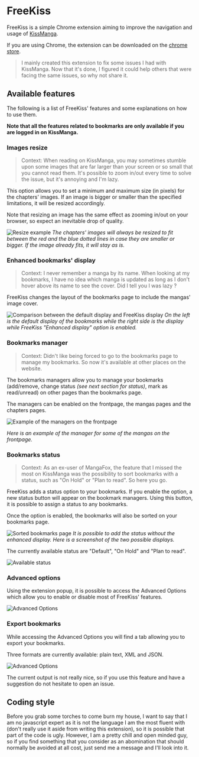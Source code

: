 # FreeKiss
FreeKiss is a simple Chrome extension aiming to improve the navigation and usage of [KissManga](http://kissmanga.com/).

If you are using Chrome, the extension can be downloaded on the [chrome store](https://chrome.google.com/webstore/detail/freekiss/jpndbkdfegaeebeehdmngbedkkchhflh).

> I mainly created this extension to fix some issues I had with KissManga. Now that it's done, I figured it could help others that were facing the same issues, so why not share it.

## Available features

The following is a list of FreeKiss' features and some explanations on how to use them.

**Note that all the features related to bookmarks are only available if you are logged in on KissManga.**

### Images resize
> Context: When reading on KissManga, you may sometimes stumble upon some images that are far larger than your screen or so small that you cannot read them. It's possible to zoom in/out every time to solve the issue, but it's annoying and I'm lazy.

This option allows you to set a minimum and maximum size (in pixels) for the chapters' images. If an image is bigger or smaller than the specified limitations, it will be resized accordingly.

Note that resizing an image has the same effect as zooming in/out on your browser, so expect an inevitable drop of quality.

![Resize example](/../Screenshots/Images/Screenshots/Resize_Example.png)
*The chapters' images will always be resized to fit between the red and the blue dotted lines in case they are smaller or bigger. If the image already fits, it will stay as is.*

### Enhanced bookmarks' display
> Context: I never remember a manga by its name. When looking at my bookmarks, I have no idea which manga is updated as long as I don't hover above its name to see the cover. Did I tell you I was lazy ?

FreeKiss changes the layout of the bookmarks page to include the mangas' image cover.

![Comparison between the default display and FreeKiss display](/../Screenshots/Images/Screenshots/Enhanced_Display.png)
*On the left is the default display of the bookmarks while the right side is the display while FreeKiss "Enhanced display" option is enabled.*

### Bookmarks manager
> Context: Didn't like being forced to go to the bookmarks page to manage my bookmarks. So now it's available at other places on the website.

The bookmarks managers allow you to manage your bookmarks (add/remove, change status *(see next section for status)*, mark as read/unread) on other pages than the bookmarks page.

The managers can be enabled on the frontpage, the mangas pages and the chapters pages.

![Example of the managers on the frontpage](/../Screenshots/Images/Screenshots/Manager_Example.png)

*Here is an example of the manager for some of the mangas on the frontpage.*

### Bookmarks status
> Context: As an ex-user of MangaFox, the feature that I missed the most on KissManga was the possibility to sort bookmarks with a status, such as "On Hold" or "Plan to read". So here you go.

FreeKiss adds a status option to your bookmarks. If you enable the option, a new status button will appear on the bookmark managers. Using this button, it is possible to assign a status to any bookmarks.

Once the option is enabled, the bookmarks will also be sorted on your bookmarks page.

![Sorted bookmarks page](/../Screenshots/Images/Screenshots/Sort_Status.png)
*It is possible to add the status without the enhanced display. Here is a screenshot of the two possible displays.*

The currently available status are "Default", "On Hold" and "Plan to read".

![Available status](/../Screenshots/Images/Screenshots/Status.png)

### Advanced options

Using the extension popup, it is possible to access the Advanced Options which allow you to enable or disable most of FreeKiss' features.

![Advanced Options](/../Screenshots/Images/Screenshots/Advanced_Options.png)

### Export bookmarks

While accessing the Advanced Options you will find a tab allowing you to export your bookmarks.

Three formats are currently available: plain text, XML and JSON.

![Advanced Options](/../Screenshots/Images/Screenshots/Export.png)

The current output is not really nice, so if you use this feature and have a suggestion do not hesitate to open an issue.

## Coding style

Before you grab some torches to come burn my house, I want to say that I am no javascript expert as it is not the language I am the most fluent with (don't really use it aside from writing this extension), so it is possible that part of the code is ugly. However, I am a pretty chill and open minded guy, so if you find something that you consider as an abomination that should normally be avoided at all cost, just send me a message and I'll look into it.
